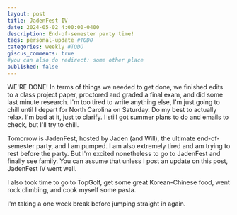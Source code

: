 ```yaml
---
layout: post
title: JadenFest IV
date: 2024-05-02 4:00:00-0400
description: End-of-semester party time!
tags: personal-update #TODO
categories: weekly #TODO
giscus_comments: true
#you can also do redirect: some other place
published: false
---
```


WE'RE DONE! In terms of things we needed to get done, we finished edits to a class project paper, proctored and graded a final exam, and did some last minute research. I'm too tired to write anything else, I'm just going to chill until I depart for North Carolina on Saturday. Do my best to actually relax. I'm bad at it, just to clarify. I still got summer plans to do and emails to check, but I'll try to chill. 

Tomorrow is JadenFest, hosted by Jaden (and Will), the ultimate end-of-semester party, and I am pumped. I am also extremely tired and am trying to rest before the party. But I'm excited nonetheless to go to JadenFest and finally see family. You can assume that unless I post an update on this post, JadenFest IV went well.

I also took time to go to TopGolf, get some great Korean-Chinese food, went rock climbing, and cook myself some pasta.

I'm taking a one week break before jumping straight in again.